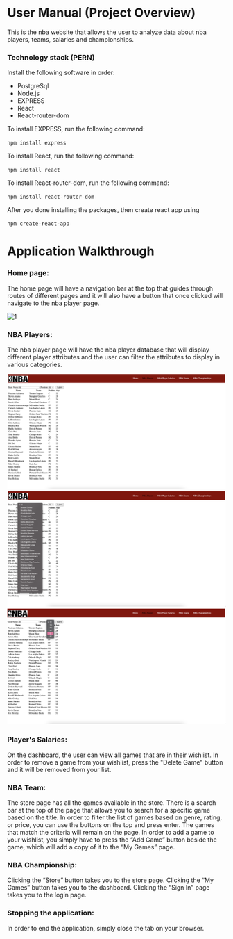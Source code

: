 # User Manual (Project Overview)
This is the nba website that allows the user to analyze data about nba players, teams, salaries and championships.

### Technology stack (PERN)
Install the following software in order:
* PostgreSql
* Node.js
* EXPRESS 
* React
* React-router-dom

To install EXPRESS, run the following command: 

<code>npm install express</code>

To install React, run the following command:

<code>npm install react</code>

To install React-router-dom, run the following command:

<code>npm install react-router-dom</code>

After you done installing the packages, then create react app using

<code>npm create-react-app</code>

# Application Walkthrough 
### Home page:
The home page will have a navigation bar at the top that guides through routes of different pages and it will also have a button that once clicked will navigate to the nba player page.

![1](https://github.com/hvasoya/Nba-Website-master/blob/main/Screen%20Shot%202022-12-04%20at%204.45.21%20PM.png)

### NBA Players:
The nba player page will have the nba player database that will display different player attributes and the user can filter the attributes to display in various categories.

![2](https://github.com/hvasoya/Nba-Website-master/blob/main/Screen%20Shot%202022-12-04%20at%204.48.06%20PM.png)
![3](https://github.com/hvasoya/Nba-Website-master/blob/main/Screen%20Shot%202022-12-04%20at%204.48.30%20PM.png)
![4](https://github.com/hvasoya/Nba-Website-master/blob/main/Screen%20Shot%202022-12-04%20at%204.48.41%20PM.png)

### Player's Salaries:
On the dashboard, the user can view all games that are in their wishlist. In order to remove a game from your wishlist, press the "Delete Game" button and it will be removed from your list.


### NBA Team:
The store page has all the games available in the store. There is a search bar at the top of the page that allows you to search for a specific game based on the title. In order to filter the list of games based on genre, rating, or price, you can use the buttons on the top and press enter. The games that match the criteria will remain on the page. In order to add a game to your wishlist, you simply have to press the “Add Game” button beside the game, which will add a copy of it to the “My Games” page.



### NBA Championship:
Clicking the “Store” button takes you to the store page. Clicking the “My Games” button takes you to the dashboard. Clicking the “Sign In” page takes you to the login page.



### Stopping the application:
In order to end the application, simply close the tab on your browser.
